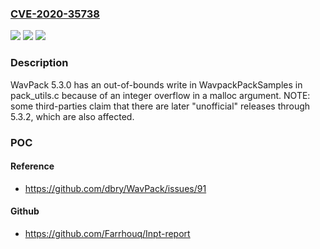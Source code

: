 ### [CVE-2020-35738](https://cve.mitre.org/cgi-bin/cvename.cgi?name=CVE-2020-35738)
![](https://img.shields.io/static/v1?label=Product&message=n%2Fa&color=blue)
![](https://img.shields.io/static/v1?label=Version&message=n%2Fa&color=blue)
![](https://img.shields.io/static/v1?label=Vulnerability&message=n%2Fa&color=brighgreen)

### Description

WavPack 5.3.0 has an out-of-bounds write in WavpackPackSamples in pack_utils.c because of an integer overflow in a malloc argument. NOTE: some third-parties claim that there are later "unofficial" releases through 5.3.2, which are also affected.

### POC

#### Reference
- https://github.com/dbry/WavPack/issues/91

#### Github
- https://github.com/Farrhouq/Inpt-report

